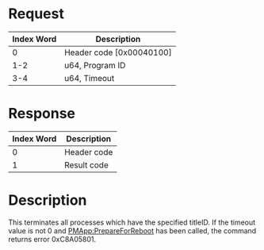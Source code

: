 # Request

| Index Word | Description                |
|------------|----------------------------|
| 0          | Header code \[0x00040100\] |
| 1-2        | u64, Program ID            |
| 3-4        | u64, Timeout               |

# Response

| Index Word | Description |
|------------|-------------|
| 0          | Header code |
| 1          | Result code |

# Description

This terminates all processes which have the specified titleID. If the
timeout value is not 0 and
[PMApp:PrepareForReboot](PMApp:PrepareForReboot "wikilink") has been
called, the command returns error 0xC8A05801.